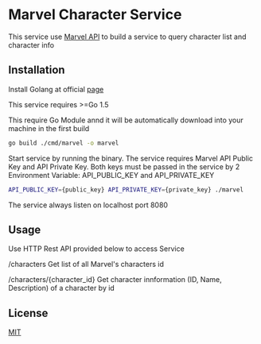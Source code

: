 # Marvel Character Service

This service use [Marvel API](https://developer.marvel.com) to build a service to query character list and character info

## Installation

Install Golang at official [page](https://golang.org/dl)

This service requires >=Go 1.5

This require Go Module annd it will be automatically download into your machine in the first build

```bash
go build ./cmd/marvel -o marvel
```

Start service by running the binary. The service requires Marvel API Public Key and API Private Key.
Both keys must be passed in the service by 2 Environment Variable: API_PUBLIC_KEY and API_PRIVATE_KEY

```bash
API_PUBLIC_KEY={public_key} API_PRIVATE_KEY={private_key} ./marvel
```

The service always listen on localhost port 8080

## Usage

Use HTTP Rest API provided below to access Service

/characters
Get list of all Marvel's characters id

/characters/{character_id}
Get character innformation (ID, Name, Description) of a character by id

## License

[MIT](https://choosealicense.com/licenses/mit/)
